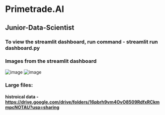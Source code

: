 # Primetrade.AI
## Junior-Data-Scientist

### To view the streamlit dashboard, run command - streamlit run dashboard.py

### Images from the streamlit dashboard
![image](https://github.com/user-attachments/assets/356bdb29-5f37-44b4-82dc-b57bc0196949)
![image](https://github.com/user-attachments/assets/9b883586-3e45-474a-8fb3-04612b33b255)


### Large files:
#### histroical data - https://drive.google.com/drive/folders/16pbrh9vm4OvO8509RdfxRCkmmpcNOTAU?usp=sharing
